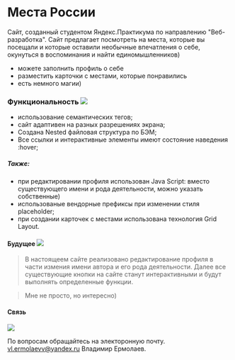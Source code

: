 # Места России

Сайт, созданный студентом Яндекс.Практикума по направлению "Веб-разработка".
Сайт предлагает посмотреть на места, которые вы посещали и которые оставили необычные впечатления о себе, окунуться в воспоминания и найти единомышленников)

  - можете заполнить профиль о себе
  - разместить карточки с местами, которые понравились
  - есть немного магии)

### Функциональность ![](https://sun9-38.userapi.com/c637920/v637920922/1d97f/2bTkz5lzWeo.jpg?ava=1)

  - использование семантических тегов;
  - сайт адаптивен на разных разрешениях экрана;
  - Создана Nested файловая структура по БЭМ;
  - Все ссылки и интерактивные элементы имеют состояние наведения :hover;

##### Также:
  - при редактировании профиля использован Java Script: вместо существующего имени и рода деятельности, можно указать собственные)
  - использованые вендорные префиксы при изменении стиля placeholder;
  - при создании карточек с местами использована технология Grid Layout.

#### Будущее ![](https://pp.userapi.com/c837135/v837135774/31c1f/68UUJObAO5A.jpg?ava=1)

>В настоящеем сайте реализовано редактирование
>профиля в части измения имени автора и его рода
>деятельности. Далее все существующие кнопки
>на сайте станут интерактивными и будут выполнять
>определенные функции.

>Мне не просто, но интересно)

#### Связь
![](https://www.hi-target.kiev.ua/wp-content/uploads/2017/04/network.png)

По вопросам обращайтесь на электоронную почту.
vl.ermolaevv@yandex.ru Владимир Ермолаев.

